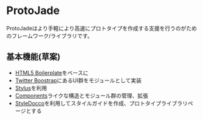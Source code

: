 # ProtoJade

ProtoJadeはより手軽により高速にプロトタイプを作成する支援を行うのがためのフレームワーク/ライブラリです。

## 基本機能(草案)

- [HTML5 Boilerplate](http://html5boilerplate.com/)をベースに
- [Twitter Boostrap](http://twitter.github.com/bootstrap/)にあるUI群をモジュールとして実装
- [Stylus](http://learnboost.github.com/stylus/)を利用
- [Components](http://tjholowaychuk.com/post/27984551477/components)ライクな構造とモジュール群の管理、拡張
- [StyleDocco](http://jacobrask.github.com/styledocco/)を利用してスタイルガイドを作成、プロトタイプライブラリページとする